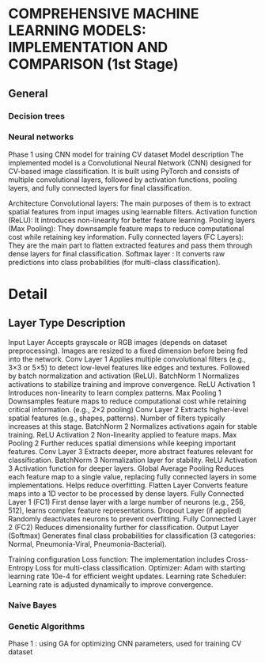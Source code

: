# COMPREHENSIVE MACHINE LEARNING MODELS: IMPLEMENTATION AND COMPARISON (1st Stage) 

## General

### Decision trees

### Neural networks
Phase 1 using CNN model for training CV dataset
Model description
The implemented model is a Convolutional Neural Network (CNN) designed for CV-based image classification. It is built using PyTorch and consists of multiple convolutional layers, followed by activation functions, pooling layers, and fully connected layers for final classification.

Architecture
Convolutional layers: The main purposes of them is to extract spatial features from input images using learnable filters.
Activation function (ReLU): It introduces non-linearity for better feature learning.
Pooling layers (Max Pooling): They downsample feature maps to reduce computational cost while retaining key information.
Fully connected layers (FC Layers): They are the main part to flatten extracted features and pass them through dense layers for final classification.
Softmax layer : It converts raw predictions into class probabilities (for multi-class classification).

Detail
==================================

Layer Type                    Description
------------------------------------------------------------
Input Layer                   Accepts grayscale or RGB images (depends on dataset preprocessing). 
                              Images are resized to a fixed dimension before being fed into the network.
Conv Layer 1                  Applies multiple convolutional filters (e.g., 3×3 or 5×5) to detect low-level 
                              features like edges and textures. Followed by batch normalization and activation (ReLU).
BatchNorm 1                   Normalizes activations to stabilize training and improve convergence.
ReLU Activation 1             Introduces non-linearity to learn complex patterns.
Max Pooling 1                 Downsamples feature maps to reduce computational cost while retaining critical information. 
                              (e.g., 2×2 pooling)
Conv Layer 2                  Extracts higher-level spatial features (e.g., shapes, patterns). 
                              Number of filters typically increases at this stage.
BatchNorm 2                   Normalizes activations again for stable training.
ReLU Activation 2             Non-linearity applied to feature maps.
Max Pooling 2                 Further reduces spatial dimensions while keeping important features.
Conv Layer 3                  Extracts deeper, more abstract features relevant for classification.
BatchNorm 3                   Normalization layer for stability.
ReLU Activation 3             Activation function for deeper layers.
Global Average Pooling        Reduces each feature map to a single value, replacing fully connected layers 
                              in some implementations. Helps reduce overfitting.
Flatten Layer                 Converts feature maps into a 1D vector to be processed by dense layers.
Fully Connected Layer 1 (FC1) First dense layer with a large number of neurons (e.g., 256, 512), 
                              learns complex feature representations.
Dropout Layer (if applied)    Randomly deactivates neurons to prevent overfitting.
Fully Connected Layer 2 (FC2) Reduces dimensionality further for classification.
Output Layer (Softmax)        Generates final class probabilities for classification 
                              (3 categories: Normal, Pneumonia-Viral, Pneumonia-Bacterial).


Training configuration
Loss function: The implementation includes Cross-Entropy Loss for multi-class classification.
Optimizer: Adam with starting learning rate 10e-4 for efficient weight updates.
Learning rate Scheduler: Learning rate is adjusted dynamically to improve convergence.

### Naive Bayes

### Genetic Algorithms
Phase 1 : using GA for optimizing CNN parameters, used for training CV dataset
